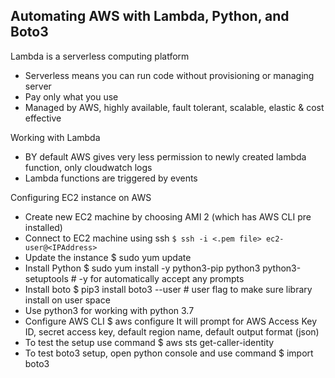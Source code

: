 
## Automating AWS with Lambda, Python, and Boto3

Lambda is a serverless computing platform
  - Serverless means you can run code without provisioning or managing server
  - Pay only what you use
  - Managed by AWS, highly available, fault tolerant, scalable, elastic & cost effective
 
 Working with Lambda
  - BY default AWS gives very less permission to newly created lambda function, only cloudwatch logs
  - Lambda functions are triggered by events
  
 Configuring EC2 instance on AWS
  - Create new EC2 machine by choosing AMI 2 (which has AWS CLI pre installed)
  - Connect to EC2 machine using ssh
      ```$ ssh -i <.pem file> ec2-user@<IPAddress>```
  - Update the instance
      $ sudo yum update
  - Install Python
      $ sudo yum install -y python3-pip python3 python3-setuptools    # -y for automatically accept any prompts
  - Install boto
      $ pip3 install boto3 --user    # user flag to make sure library install on user space
  - Use python3 for working with python 3.7
  - Configure AWS CLI
      $ aws configure
    It will prompt for AWS Access Key ID, secret access key, default region name, default output format (json)
  - To test the setup use command
      $ aws sts get-caller-identity
  - To test boto3 setup, open python console and use command
      $ import boto3
  
      




